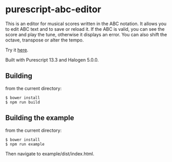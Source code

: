 purescript-abc-editor
=====================

This is an editor for musical scores written in the ABC notation. It allows you to edit ABC text and to save or reload it.  If the ABC is valid, you can see the score and play the tune, otherwise it displays an error.  You can also shift the octave, transpose or alter the tempo.

Try it [here](http://www.tradtunedb.org.uk/abceditor).

Built with Purescript 13.3 and Halogen 5.0.0.

Building
--------

from the current directory:

    $ bower install
    $ npm run build

Building the example
--------------------

from the current directory:

    $ bower install
    $ npm run example   

Then navigate to example/dist/index.html.
